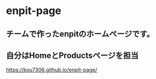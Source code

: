 # enpit-page

## チームで作ったenpitのホームページです。

## 自分はHomeとProductsページを担当

https://kou7306.github.io/enpit-page/
